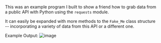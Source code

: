 This was an example program I built to show a friend how to grab data from a public API with Python using the `requests` module.

It can easily be expanded with more methods to the `Fake_Me` class structure -- incorporating a variety of data from this API or a different one.

Example Output:
![image](https://user-images.githubusercontent.com/43586816/171777859-126ac89e-0b65-453b-9d4a-eaacef97e677.png)
